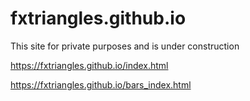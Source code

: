 # fxtriangles.github.io
This site for private purposes and is under construction

https://fxtriangles.github.io/index.html

https://fxtriangles.github.io/bars_index.html
